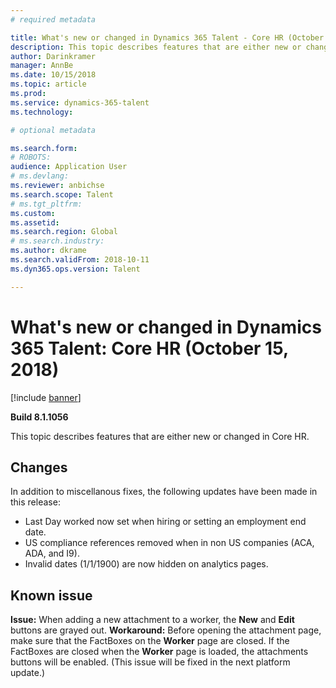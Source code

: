 ```yaml
---
# required metadata

title: What's new or changed in Dynamics 365 Talent - Core HR (October 15, 2018)
description: This topic describes features that are either new or changed in Microsoft Dynamics 365 Talent - Core HR.
author: Darinkramer
manager: AnnBe
ms.date: 10/15/2018
ms.topic: article
ms.prod: 
ms.service: dynamics-365-talent
ms.technology: 

# optional metadata

ms.search.form: 
# ROBOTS: 
audience: Application User
# ms.devlang: 
ms.reviewer: anbichse
ms.search.scope: Talent
# ms.tgt_pltfrm: 
ms.custom: 
ms.assetid: 
ms.search.region: Global
# ms.search.industry: 
ms.author: dkrame
ms.search.validFrom: 2018-10-11
ms.dyn365.ops.version: Talent

---
```

# What's new or changed in Dynamics 365 Talent: Core HR (October 15, 2018)

[!include [banner](includes/banner.md)]

**Build 8.1.1056**

This topic describes features that are either new or changed in Core HR.


## Changes
In addition to miscellanous fixes, the following updates have been made in this release:
- Last Day worked now set when hiring or setting an employment end date.
- US compliance references removed when in non US companies (ACA, ADA, and I9).
- Invalid dates (1/1/1900) are now hidden on analytics pages.

## Known issue

**Issue:** When adding a new attachment to a worker, the **New** and **Edit** buttons are grayed out. **Workaround:** Before opening the attachment page, make sure that the FactBoxes on the **Worker** page are closed. If the FactBoxes are closed when the **Worker** page is loaded, the attachments buttons will be enabled. (This issue will be fixed in the next platform update.)
